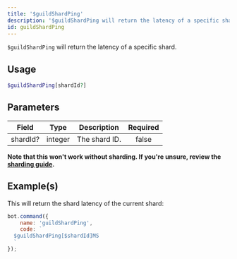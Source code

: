 ```yaml
---
title: '$guildShardPing'
description: '$guildShardPing will return the latency of a specific shard.'
id: guildShardPing
---
```


`$guildShardPing` will return the latency of a specific shard.

## Usage

```php
$guildShardPing[shardId?]
```

## Parameters

| Field    | Type    | Description   | Required |
| -------- | ------- | ------------- |:--------:|
| shardId? | integer | The shard ID. |  false   |

**Note that this won't work without sharding. If you're unsure, review the [sharding guide](../../guides/Client/6sharding.md).**

## Example(s)

This will return the shard latency of the current shard:

```javascript
bot.command({
    name: 'guildShardPing',
    code: `
  $guildShardPing[$shardId]MS
  `
});
```
